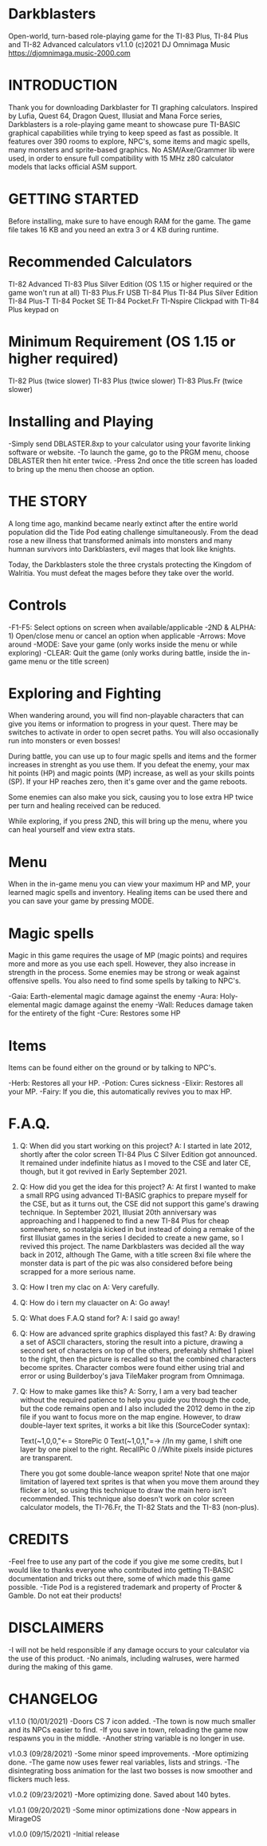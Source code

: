 # Darkblasters
Open-world, turn-based role-playing game for the TI-83 Plus, TI-84 Plus and TI-82 Advanced calculators
v1.1.0
(c)2021 DJ Omnimaga Music
https://djomnimaga.music-2000.com


# INTRODUCTION
Thank you for downloading Darkblaster for TI graphing calculators. Inspired by Lufia, Quest 64,
Dragon Quest, Illusiat and Mana Force series, Darkblasters is a role-playing game meant to
showcase pure TI-BASIC graphical capabilities while trying to keep speed as fast as possible.
It features over 390 rooms to explore, NPC's, some items and magic spells, many monsters and
sprite-based graphics. No ASM/Axe/Grammer lib were used, in order to ensure full compatibility
with 15 MHz z80 calculator models that lacks official ASM support.


# GETTING STARTED
Before installing, make sure to have enough RAM for the game. The game file takes 16 KB and
you need an extra 3 or 4 KB during runtime.

# Recommended Calculators
TI-82 Advanced
TI-83 Plus Silver Edition (OS 1.15 or higher required or the game won't run at all)
TI-83 Plus.Fr USB
TI-84 Plus
TI-84 Plus Silver Edition
TI-84 Plus-T
TI-84 Pocket SE
TI-84 Pocket.Fr
TI-Nspire Clickpad with TI-84 Plus keypad on

# Minimum Requirement (OS 1.15 or higher required)
TI-82 Plus (twice slower)
TI-83 Plus (twice slower)
TI-83 Plus.Fr (twice slower)

# Installing and Playing
-Simply send DBLASTER.8xp to your calculator using your favorite linking software or website.
-To launch the game, go to the PRGM menu, choose DBLASTER then hit enter twice.
-Press 2nd once the title screen has loaded to bring up the menu then choose an option.


# THE STORY
A long time ago, mankind became nearly extinct after the entire world population did the Tide Pod
eating challenge simultaneously. From the dead rose a new illness that transformed animals into
monsters and many humnan survivors into Darkblasters, evil mages that look like knights.

Today, the Darkblasters stole the three crystals protecting the Kingdom of Walritia. You must defeat
the mages before they take over the world.


# Controls
-F1-F5: Select options on screen when available/applicable
-2ND & ALPHA: 1) Open/close menu or cancel an option when applicable
-Arrows: Move around
-MODE: Save your game (only works inside the menu or while exploring)
-CLEAR: Quit the game (only works during battle, inside the in-game menu or the title screen)

# Exploring and Fighting
When wandering around, you will find non-playable characters that can give you items or information
to progress in your quest. There may be switches to activate in order to open secret paths. You will
also occasionally run into monsters or even bosses!

During battle, you can use up to four magic spells and items and the former increases in strenght as
you use them. If you defeat the enemy, your max hit points (HP) and magic points (MP) increase, as well
as your skills points (SP). If your HP reaches zero, then it's game over and the game reboots.

Some enemies can also make you sick, causing you to lose extra HP twice per turn and healing received
can be reduced.

While exploring, if you press 2ND, this will bring up the menu, where you can heal yourself and view
extra stats.

# Menu
When in the in-game menu you can view your maximum HP and MP, your learned magic spells and inventory.
Healing items can be used there and you can save your game by pressing MODE.

# Magic spells
Magic in this game requires the usage of MP (magic points) and requires more and more as you use each
spell. However, they also increase in strength in the process. Some enemies may be strong or weak against
offensive spells. You also need to find some spells by talking to NPC's.

-Gaia: Earth-elemental magic damage against the enemy
-Aura: Holy-elemental magic damage against the enemy
-Wall: Reduces damage taken for the entirety of the fight
-Cure: Restores some HP

# Items
Items can be found either on the ground or by talking to NPC's.

-Herb: Restores all your HP.
-Potion: Cures sickness
-Elixir: Restores all your MP.
-Fairy: If you die, this automatically revives you to max HP.


# F.A.Q.
1) Q: When did you start working on this project?
   A: I started in late 2012, shortly after the color screen TI-84 Plus C Silver Edition got announced.
      It remained under indefinite hiatus as I moved to the CSE and later CE, though, but it got revived
      in Early September 2021.
2) Q: How did you get the idea for this project?
   A: At first I wanted to make a small RPG using advanced TI-BASIC graphics to prepare myself for the CSE,
      but as it turns out, the CSE did not support this game's drawing technique. In September 2021,
      Illusiat 20th anniversary was approaching and I happened to find a new TI-84 Plus for cheap somewhere,
      so nostalgia kicked in but instead of doing a remake of the first Illusiat games in the series
      I decided to create a new game, so I revived this project. The name Darkblasters was decided all the way
      back in 2012, although The Game, with a title screen 8xi file where the monster data is part of the pic
      was also considered before being scrapped for a more serious name.
3) Q: How I tren my clac on
   A: Very carefully.
4) Q: How do i tern my clauacter on
   A: Go away!
5) Q: What does F.A.Q stand for?
   A: I said go away!
6) Q: How are advanced sprite graphics displayed this fast?
   A: By drawing a set of ASCII characters, storing the result into a picture, drawing a second set of
      characters on top of the others, preferably shifted 1 pixel to the right, then the picture is
      recalled so that the combined characters become sprites. Character combos were found either 
      using trial and error or using Builderboy's java TileMaker program from Omnimaga.
7) Q: How to make games like this?
   A: Sorry, I am a very bad teacher without the required patience to help you guide you through the code,
      but the code remains open and I also included the 2012 demo in the zip file if you want to focus
      more on the map engine. However, to draw double-layer text sprites, it works a bit like this
      (SourceCoder syntax):

      Text(~1,0,0,"<-=
      StorePic 0
      Text(~1,0,1,"=->     //In my game, I shift one layer by one pixel to the right.
      RecallPic 0          //White pixels inside pictures are transparent.
      
      There you got some double-lance weapon sprite! Note that one major limitation of layered text sprites
      is that when you move them around they flicker a lot, so using this technique to draw the main hero
      isn't recommended. This technique also doesn't work on color screen calculator models, the TI-76.Fr,
      the TI-82 Stats and the TI-83 (non-plus).


# CREDITS
-Feel free to use any part of the code if you give me some credits, but I would like to thanks
 everyone who contributed into getting TI-BASIC documentation and tricks out there, some of
 which made this game possible.
-Tide Pod is a registered trademark and property of Procter & Gamble. Do not eat their products!


# DISCLAIMERS
-I will not be held responsible if any damage occurs to your calculator via the use of this product.
-No animals, including walruses, were harmed during the making of this game.


# CHANGELOG
v1.1.0 (10/01/2021)
-Doors CS 7 icon added.
-The town is now much smaller and its NPCs easier to find.
-If you save in town, reloading the game now respawns you in the middle.
-Another string variable is no longer in use.

v1.0.3 (09/28/2021)
-Some minor speed improvements.
-More optimizing done.
-The game now uses fewer real variables, lists and strings.
-The disintegrating boss animation for the last two bosses is now smoother and flickers much less.

v1.0.2 (09/23/2021)
-More optimizing done. Saved about 140 bytes.

v1.0.1 (09/20/2021)
-Some minor optimizations done
-Now appears in MirageOS

v1.0.0 (09/15/2021)
-Initial release
